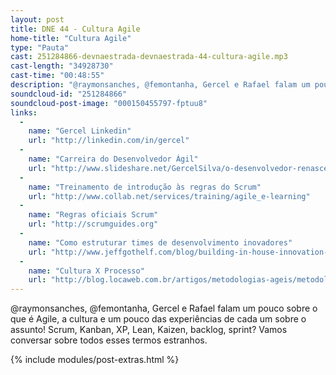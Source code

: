 ```yaml
---
layout: post
title: DNE 44 - Cultura Agile
home-title: "Cultura Agile"
type: "Pauta"
cast: 251284866-devnaestrada-devnaestrada-44-cultura-agile.mp3
cast-length: "34928730"
cast-time: "00:48:55"
description: "@raymonsanches, @femontanha, Gercel e Rafael falam um pouco sobre o que é Agile, a cultura e um pouco das experiências de cada um sobre o assunto! Scrum, Kanban, XP, Lean, Kaizen, backlog, sprint? Vamos conversar sobre todos esses termos estranhos."
soundcloud-id: "251284866"
soundcloud-post-image: "000150455797-fptuu8"
links:
  -
    name: "Gercel Linkedin"
    url: "http://linkedin.com/in/gercel"
  -
    name: "Carreira do Desenvolvedor Ágil"
    url: "http://www.slideshare.net/GercelSilva/o-desenvolvedor-renascentista"
  -
    name: "Treinamento de introdução às regras do Scrum"
    url: "http://www.collab.net/services/training/agile_e-learning"
  -
    name: "Regras oficiais Scrum"
    url: "http://scrumguides.org"
  -
    name: "Como estruturar times de desenvolvimento inovadores"
    url: "http://www.jeffgothelf.com/blog/building-in-house-innovation-teams-small-collocated-dedicated-self-sufficient"
  -
    name: "Cultura X Processo"
    url: "http://blog.locaweb.com.br/artigos/metodologias-ageis/metodologias-ageis-sao-processos-agilidade-e-cultura"
---
```


@raymonsanches, @femontanha, Gercel e Rafael falam um pouco sobre o que é Agile, a cultura e um pouco das experiências de cada um sobre o assunto! Scrum, Kanban, XP, Lean, Kaizen, backlog, sprint? Vamos conversar sobre todos esses termos estranhos.

{% include modules/post-extras.html %}